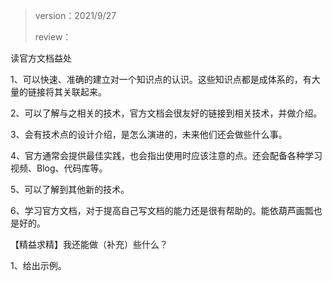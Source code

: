 > version：2021/9/27
>
> review：



读官方文档益处

1、可以快速、准确的建立对一个知识点的认识。这些知识点都是成体系的，有大量的链接将其关联起来。

2、可以了解与之相关的技术，官方文档会很友好的链接到相关技术，并做介绍。

3、会有技术点的设计介绍，是怎么演进的，未来他们还会做些什么事。

4、官方通常会提供最佳实践，也会指出使用时应该注意的点。还会配备各种学习视频、Blog、代码库等。

5、可以了解到其他新的技术。

6、学习官方文档，对于提高自己写文档的能力还是很有帮助的。能依葫芦画瓢也是好的。



【精益求精】我还能做（补充）些什么？

1、给出示例。